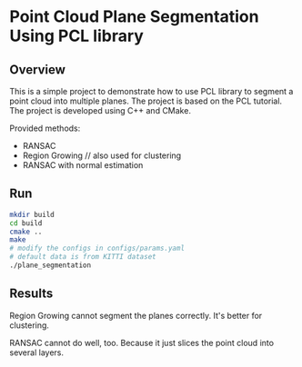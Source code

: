 # Point Cloud Plane Segmentation Using PCL library
## Overview
This is a simple project to demonstrate how to use PCL library to segment a point cloud into multiple planes. The project is based on the PCL tutorial. The project is developed using C++ and CMake.

Provided methods:
- RANSAC
- Region Growing // also used for clustering
- RANSAC with normal estimation

## Run
```bash
mkdir build
cd build
cmake ..
make
# modify the configs in configs/params.yaml
# default data is from KITTI dataset
./plane_segmentation
```

## Results
Region Growing cannot segment the planes correctly. It's better for clustering.

RANSAC cannot do well, too. Because it just slices the point cloud into several layers.